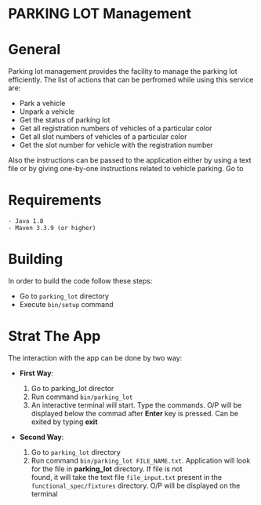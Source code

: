 # PARKING LOT Management

# General
Parking lot management provides the facility to manage the parking lot efficiently. The list of actions that can be perfromed while using this service are:

 - Park a vehicle
 - Unpark a vehicle
 - Get the status of parking lot
 - Get all registration numbers of vehicles of a particular color
 - Get all slot numbers of vehicles of a particular color
 - Get the slot number for vehicle with the registration number

Also the instructions can be passed to the application either by using a text file or by giving one-by-one instructions related to vehicle parking. Go to 


# Requirements
    - Java 1.8
    - Maven 3.3.9 (or higher)

# Building
In order to build the code follow these steps:
 - Go to `parking_lot` directory
 - Execute `bin/setup` command

# Strat The App
The interaction with the app can be done by two way:
 
 - **First Way**:
   1. Go to parking_lot director
   2. Run command `bin/parking_lot`
   3. An interactive terminal will start. Type the commands. O/P will be displayed below the commad after **Enter** key is pressed. Can be exited by typing **exit**
    
  - **Second Way**:
    1. Go to `parking_lot` directory
    2. Run command `bin/parking_lot FILE_NAME.txt`. Application will look for the file in **parking_lot** directory. If file is not       
      found, it will take the text file  `file_input.txt` present in the `functional_spec/fixtures` directory. O/P will be displayed on 
      the terminal


